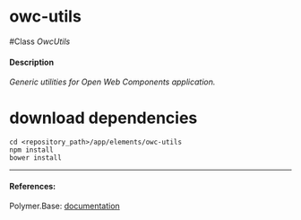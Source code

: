 owc-utils
=========


#Class
*OwcUtils*

#### Description
*Generic utilities for Open Web Components application.*

# download dependencies
```
cd <repository_path>/app/elements/owc-utils
npm install
bower install
```

____________
#### References:
Polymer.Base: [documentation](http://polymer.github.io/polymer/)



